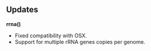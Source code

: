 ## Updates

**rrna()**
- Fixed compatibility with OSX.
- Support for multiple rRNA genes copies per genome.
